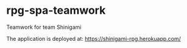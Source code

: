 # rpg-spa-teamwork
Teamwork for team Shinigami

The application is deployed at: https://shinigami-rpg.herokuapp.com/